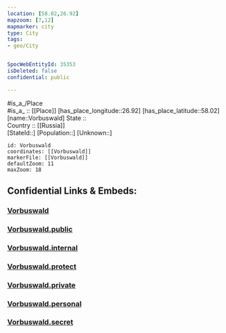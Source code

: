 ```yaml
---
location: [58.02,26.92] 
mapzoom: [7,12] 
mapmarker: city 
type: City
tags:
- geo/City


SpocWebEntityId: 35353
isDeleted: false
confidential: public

---
```

#is_a_/Place  
#is_a_ :: [[Place]] 
[has_place_longitude::26.92] 
[has_place_latitude::58.02] 
[name::Vorbuswald] 
State ::  
Country :: [[Russia]]  
[StateId::] 
[Population::] 
[Unknown::] 


```leaflet
id: Vorbuswald
coordinates: [[Vorbuswald]] 
markerFile: [[Vorbuswald]] 
defaultZoom: 11 
maxZoom: 18
```


## Confidential Links & Embeds: 

### [Vorbuswald](/_Standards/Earth/Continent/Europe/Europe~North/Estonia/Counties~Estonia/Põlva/City/Vorbuswald.md) 

### [Vorbuswald.public](/_public/Earth/Continent/Europe/Europe~North/Estonia/Counties~Estonia/Põlva/City/Vorbuswald.public.md) 

### [Vorbuswald.internal](/_internal/Earth/Continent/Europe/Europe~North/Estonia/Counties~Estonia/Põlva/City/Vorbuswald.internal.md) 

### [Vorbuswald.protect](/_protect/Earth/Continent/Europe/Europe~North/Estonia/Counties~Estonia/Põlva/City/Vorbuswald.protect.md) 

### [Vorbuswald.private](/_private/Earth/Continent/Europe/Europe~North/Estonia/Counties~Estonia/Põlva/City/Vorbuswald.private.md) 

### [Vorbuswald.personal](/_personal/Earth/Continent/Europe/Europe~North/Estonia/Counties~Estonia/Põlva/City/Vorbuswald.personal.md) 

### [Vorbuswald.secret](/_secret/Earth/Continent/Europe/Europe~North/Estonia/Counties~Estonia/Põlva/City/Vorbuswald.secret.md)

